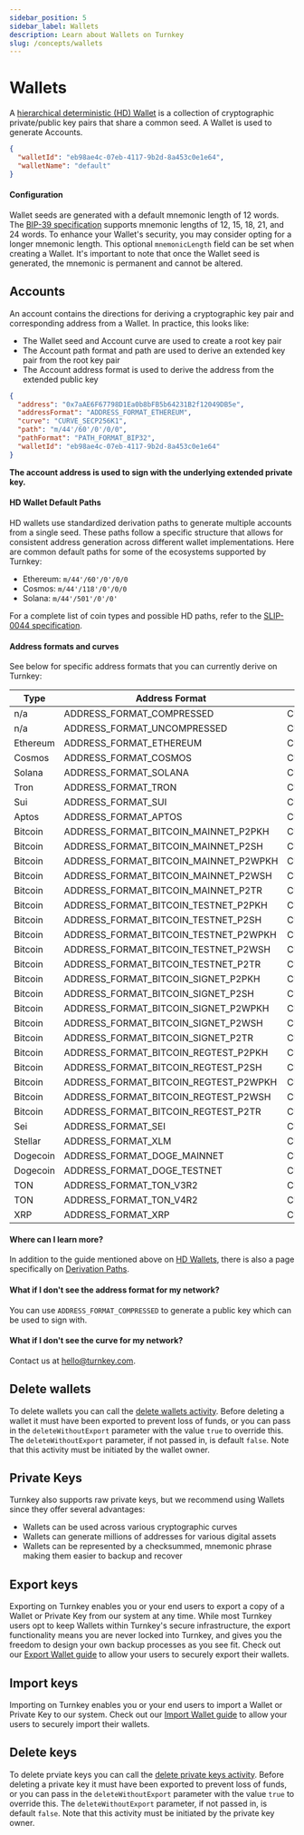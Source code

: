 ```yaml
---
sidebar_position: 5
sidebar_label: Wallets
description: Learn about Wallets on Turnkey
slug: /concepts/wallets
---
```


# Wallets

A [hierarchical deterministic (HD) Wallet](https://learnmeabitcoin.com/technical/hd-wallets) is a collection of cryptographic private/public key pairs that share a common seed. A Wallet is used to generate Accounts.

```json
{
  "walletId": "eb98ae4c-07eb-4117-9b2d-8a453c0e1e64",
  "walletName": "default"
}
```

#### Configuration

Wallet seeds are generated with a default mnemonic length of 12 words. The [BIP-39 specification](https://github.com/bitcoin/bips/blob/master/bip-0039.mediawiki) supports mnemonic lengths of 12, 15, 18, 21, and 24 words. To enhance your Wallet's security, you may consider opting for a longer mnemonic length. This optional `mnemonicLength` field can be set when creating a Wallet. It's important to note that once the Wallet seed is generated, the mnemonic is permanent and cannot be altered.

## Accounts

An account contains the directions for deriving a cryptographic key pair and corresponding address from a Wallet. In practice, this looks like:

- The Wallet seed and Account curve are used to create a root key pair
- The Account path format and path are used to derive an extended key pair from the root key pair
- The Account address format is used to derive the address from the extended public key

```json
{
  "address": "0x7aAE6F67798D1Ea0b8bFB5b64231B2f12049DB5e",
  "addressFormat": "ADDRESS_FORMAT_ETHEREUM",
  "curve": "CURVE_SECP256K1",
  "path": "m/44'/60'/0'/0/0",
  "pathFormat": "PATH_FORMAT_BIP32",
  "walletId": "eb98ae4c-07eb-4117-9b2d-8a453c0e1e64"
}
```

**The account address is used to sign with the underlying extended private key.**

#### HD Wallet Default Paths

HD wallets use standardized derivation paths to generate multiple accounts from a single seed. These paths follow a specific structure that allows for consistent address generation across different wallet implementations. Here are common default paths for some of the ecosystems supported by Turnkey:

- Ethereum: `m/44'/60'/0'/0/0`
- Cosmos: `m/44'/118'/0'/0/0`
- Solana: `m/44'/501'/0'/0'`

For a complete list of coin types and possible HD paths, refer to the [SLIP-0044 specification](https://github.com/satoshilabs/slips/blob/master/slip-0044.md).

#### Address formats and curves

See below for specific address formats that you can currently derive on Turnkey:

| Type     | Address Format                        | Curve           | Default HD Path    |
| -------- | ------------------------------------- | --------------- | ------------------ |
| n/a      | ADDRESS_FORMAT_COMPRESSED             | CURVE_SECP256K1 | m/0'/0             |
| n/a      | ADDRESS_FORMAT_UNCOMPRESSED           | CURVE_SECP256K1 | m/0'/0             |
| Ethereum | ADDRESS_FORMAT_ETHEREUM               | CURVE_SECP256K1 | m/44'/60'/0'/0/0   |
| Cosmos   | ADDRESS_FORMAT_COSMOS                 | CURVE_SECP256K1 | m/44'/118'/0'/0/0  |
| Solana   | ADDRESS_FORMAT_SOLANA                 | CURVE_ED25519   | m/44'/501'/0'/0    |
| Tron     | ADDRESS_FORMAT_TRON                   | CURVE_SECP256K1 | m/44'/195'/0'/0/0  |
| Sui      | ADDRESS_FORMAT_SUI                    | CURVE_ED25519   | m/44'/784'/0'/0/0  |
| Aptos    | ADDRESS_FORMAT_APTOS                  | CURVE_ED25519   | m/44'/637'/0'/0'/0 |
| Bitcoin  | ADDRESS_FORMAT_BITCOIN_MAINNET_P2PKH  | CURVE_SECP256K1 | m/44'/0'/0'/0/0    |
| Bitcoin  | ADDRESS_FORMAT_BITCOIN_MAINNET_P2SH   | CURVE_SECP256K1 | m/49'/0'/0'/0/0    |
| Bitcoin  | ADDRESS_FORMAT_BITCOIN_MAINNET_P2WPKH | CURVE_SECP256K1 | m/84'/0'/0'/0/0    |
| Bitcoin  | ADDRESS_FORMAT_BITCOIN_MAINNET_P2WSH  | CURVE_SECP256K1 | m/48'/0'/0'/2'/0/0 |
| Bitcoin  | ADDRESS_FORMAT_BITCOIN_MAINNET_P2TR   | CURVE_SECP256K1 | m/86'/0'/0'/0/0    |
| Bitcoin  | ADDRESS_FORMAT_BITCOIN_TESTNET_P2PKH  | CURVE_SECP256K1 | m/44'/1'/0'/0/0    |
| Bitcoin  | ADDRESS_FORMAT_BITCOIN_TESTNET_P2SH   | CURVE_SECP256K1 | m/49'/1'/0'/0/0    |
| Bitcoin  | ADDRESS_FORMAT_BITCOIN_TESTNET_P2WPKH | CURVE_SECP256K1 | m/84'/1'/0'/0/0    |
| Bitcoin  | ADDRESS_FORMAT_BITCOIN_TESTNET_P2WSH  | CURVE_SECP256K1 | m/48'/1'/0'/2'/0/0 |
| Bitcoin  | ADDRESS_FORMAT_BITCOIN_TESTNET_P2TR   | CURVE_SECP256K1 | m/86'/1'/0'/0/0    |
| Bitcoin  | ADDRESS_FORMAT_BITCOIN_SIGNET_P2PKH   | CURVE_SECP256K1 | m/44'/1'/0'/0/0    |
| Bitcoin  | ADDRESS_FORMAT_BITCOIN_SIGNET_P2SH    | CURVE_SECP256K1 | m/49'/1'/0'/0/0    |
| Bitcoin  | ADDRESS_FORMAT_BITCOIN_SIGNET_P2WPKH  | CURVE_SECP256K1 | m/84'/1'/0'/0/0    |
| Bitcoin  | ADDRESS_FORMAT_BITCOIN_SIGNET_P2WSH   | CURVE_SECP256K1 | m/48'/1'/0'/2'/0/0 |
| Bitcoin  | ADDRESS_FORMAT_BITCOIN_SIGNET_P2TR    | CURVE_SECP256K1 | m/86'/1'/0'/0/0    |
| Bitcoin  | ADDRESS_FORMAT_BITCOIN_REGTEST_P2PKH  | CURVE_SECP256K1 | m/44'/1'/0'/0/0    |
| Bitcoin  | ADDRESS_FORMAT_BITCOIN_REGTEST_P2SH   | CURVE_SECP256K1 | m/49'/1'/0'/0/0    |
| Bitcoin  | ADDRESS_FORMAT_BITCOIN_REGTEST_P2WPKH | CURVE_SECP256K1 | m/84'/1'/0'/0/0    |
| Bitcoin  | ADDRESS_FORMAT_BITCOIN_REGTEST_P2WSH  | CURVE_SECP256K1 | m/48'/1'/0'/2'/0/0 |
| Bitcoin  | ADDRESS_FORMAT_BITCOIN_REGTEST_P2TR   | CURVE_SECP256K1 | m/86'/1'/0'/0/0    |
| Sei      | ADDRESS_FORMAT_SEI                    | CURVE_ED25519   | m/44'/118'/0'/0/0  |
| Stellar  | ADDRESS_FORMAT_XLM                    | CURVE_ED25519   | m/44'/148'/0'/0'/0 |
| Dogecoin | ADDRESS_FORMAT_DOGE_MAINNET           | CURVE_SECP256K1 | m/44'/3'/0'/0/0    |
| Dogecoin | ADDRESS_FORMAT_DOGE_TESTNET           | CURVE_SECP256K1 | m/44'/1'/0'/0/0    |
| TON      | ADDRESS_FORMAT_TON_V3R2               | CURVE_ED25519   | m/44'/607'/0'/0/0  |
| TON      | ADDRESS_FORMAT_TON_V4R2               | CURVE_ED25519   | m/44'/607'/0'/0/0  |
| XRP      | ADDRESS_FORMAT_XRP                    | CURVE_SECP256K1 | m/44'/144'/0'/0/0  |

#### Where can I learn more?

In addition to the guide mentioned above on [HD Wallets](https://learnmeabitcoin.com/technical/hd-wallets), there is also a page specifically on [Derivation Paths](https://learnmeabitcoin.com/technical/derivation-paths).

#### What if I don't see the address format for my network?

You can use `ADDRESS_FORMAT_COMPRESSED` to generate a public key which can be used to sign with.

#### What if I don't see the curve for my network?

Contact us at hello@turnkey.com.

## Delete wallets

To delete wallets you can call the [delete wallets activity](https://docs.turnkey.com/api#tag/Wallets/operation/DeleteWallets). Before deleting a wallet it must have been exported to prevent loss of funds, or you can pass in the `deleteWithoutExport` parameter with the value `true` to override this. The `deleteWithoutExport` parameter, if not passed in, is default `false`. Note that this activity must be initiated by the wallet owner.

## Private Keys

Turnkey also supports raw private keys, but we recommend using Wallets since they offer several advantages:

- Wallets can be used across various cryptographic curves
- Wallets can generate millions of addresses for various digital assets
- Wallets can be represented by a checksummed, mnemonic phrase making them easier to backup and recover

## Export keys

Exporting on Turnkey enables you or your end users to export a copy of a Wallet or Private Key from our system at any time. While most Turnkey users opt to keep Wallets within Turnkey's secure infrastructure, the export functionality means you are never locked into Turnkey, and gives you the freedom to design your own backup processes as you see fit. Check out our [Export Wallet guide](/wallets/export-wallets) to allow your users to securely export their wallets.

## Import keys

Importing on Turnkey enables you or your end users to import a Wallet or Private Key to our system. Check out our [Import Wallet guide](/wallets/import-wallets) to allow your users to securely import their wallets.

## Delete keys

To delete prviate keys you can call the [delete private keys activity](https://docs.turnkey.com/api#tag/Private-Keys/operation/DeletePrivateKeys). Before deleting a private key it must have been exported to prevent loss of funds, or you can pass in the `deleteWithoutExport` parameter with the value `true` to override this. The `deleteWithoutExport` parameter, if not passed in, is default `false`. Note that this activity must be initiated by the private key owner.
